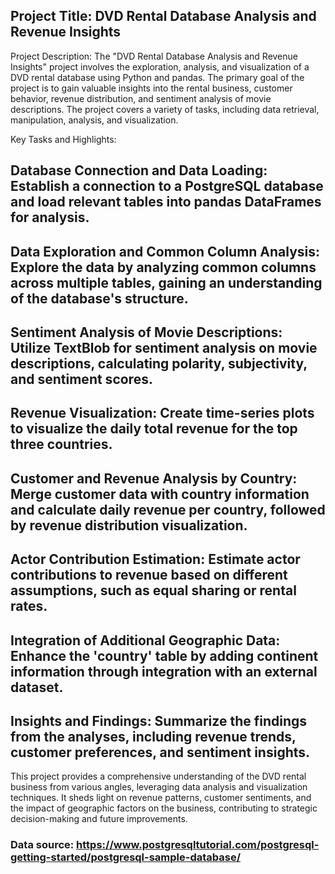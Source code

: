 
## Project Title: DVD Rental Database Analysis and Revenue Insights

Project Description:
The "DVD Rental Database Analysis and Revenue Insights" project involves the exploration, analysis, and visualization of a DVD rental database using Python and pandas. The primary goal of the project is to gain valuable insights into the rental business, customer behavior, revenue distribution, and sentiment analysis of movie descriptions. The project covers a variety of tasks, including data retrieval, manipulation, analysis, and visualization.

Key Tasks and Highlights:

## Database Connection and Data Loading: Establish a connection to a PostgreSQL database and load relevant tables into pandas DataFrames for analysis.

## Data Exploration and Common Column Analysis: Explore the data by analyzing common columns across multiple tables, gaining an understanding of the database's structure.

## Sentiment Analysis of Movie Descriptions: Utilize TextBlob for sentiment analysis on movie descriptions, calculating polarity, subjectivity, and sentiment scores.

## Revenue Visualization: Create time-series plots to visualize the daily total revenue for the top three countries.

## Customer and Revenue Analysis by Country: Merge customer data with country information and calculate daily revenue per country, followed by revenue distribution visualization.

## Actor Contribution Estimation: Estimate actor contributions to revenue based on different assumptions, such as equal sharing or rental rates.

## Integration of Additional Geographic Data: Enhance the 'country' table by adding continent information through integration with an external dataset.

## Insights and Findings: Summarize the findings from the analyses, including revenue trends, customer preferences, and sentiment insights.

This project provides a comprehensive understanding of the DVD rental business from various angles, leveraging data analysis and visualization techniques. It sheds light on revenue patterns, customer sentiments, and the impact of geographic factors on the business, contributing to strategic decision-making and future improvements.
### Data source: https://www.postgresqltutorial.com/postgresql-getting-started/postgresql-sample-database/
